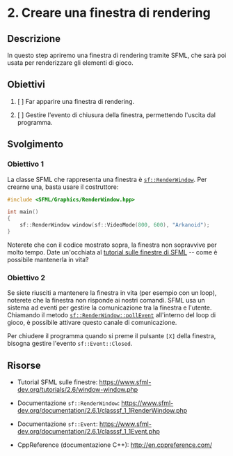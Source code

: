 # 2. Creare una finestra di rendering

## Descrizione

In questo step apriremo una finestra di rendering tramite SFML, che sarà poi usata per renderizzare gli elementi di gioco.

## Obiettivi

1. [ ] Far apparire una finestra di rendering.

2. [ ] Gestire l'evento di chiusura della finestra, permettendo l'uscita dal programma.

## Svolgimento

### Obiettivo 1

La classe SFML che rappresenta una finestra è [`sf::RenderWindow`](https://www.sfml-dev.org/documentation/2.6.1/classsf_1_1RenderWindow.php). Per crearne una, basta usare il costruttore:

```cpp
#include <SFML/Graphics/RenderWindow.hpp>

int main()
{
    sf::RenderWindow window(sf::VideoMode(800, 600), "Arkanoid");
}
```

Noterete che con il codice mostrato sopra, la finestra non sopravvive per molto tempo. Date un'occhiata al [tutorial sulle finestre di SFML](https://www.sfml-dev.org/tutorials/2.6/window-window.php) -- come è possibile mantenerla in vita?

### Obiettivo 2

Se siete riusciti a mantenere la finestra in vita (per esempio con un loop), noterete che la finestra non risponde ai nostri comandi. SFML usa un sistema ad eventi per gestire la comunicazione tra la finestra e l'utente. Chiamando il metodo [`sf::RenderWindow::pollEvent`](https://www.sfml-dev.org/documentation/2.6.1/classsf_1_1Window.php#a338e996585faf82e93069858e3b531b7) all'interno del loop di gioco, è possibile attivare questo canale di comunicazione.

Per chiudere il programma quando si preme il pulsante `[X]` della finestra, bisogna gestire l'evento `sf::Event::Closed`.

## Risorse

- Tutorial SFML sulle finestre: https://www.sfml-dev.org/tutorials/2.6/window-window.php

- Documentazione `sf::RenderWindow`: https://www.sfml-dev.org/documentation/2.6.1/classsf_1_1RenderWindow.php

- Documentazione `sf::Event`: https://www.sfml-dev.org/documentation/2.6.1/classsf_1_1Event.php

- CppReference (documentazione C++): http://en.cppreference.com/
